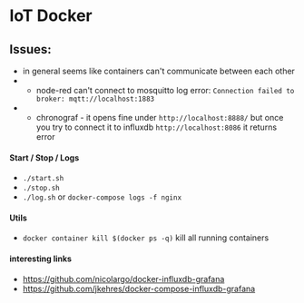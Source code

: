 # IoT Docker

## Issues:

- in general seems like containers can't communicate between each other
- - node-red can't connect to mosquitto log error: `Connection failed to broker: mqtt://localhost:1883`
- - chronograf - it opens fine under `http://localhost:8888/` but once you try to connect it to influxdb `http://localhost:8086` it returns error

#### Start / Stop / Logs

- `./start.sh`
- `./stop.sh`
- `./log.sh` or `docker-compose logs -f nginx`

#### Utils

- `docker container kill $(docker ps -q)` kill all running containers

#### interesting links

- https://github.com/nicolargo/docker-influxdb-grafana
- https://github.com/jkehres/docker-compose-influxdb-grafana
